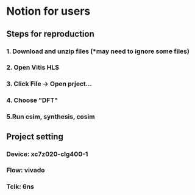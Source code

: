 # Notion for users
## Steps for reproduction
### 1. Download and unzip files (*may need to ignore some files)
### 2. Open Vitis HLS
### 3. Click File -> Open prject...
### 4. Choose "DFT"
### 5.Run csim, synthesis, cosim
## Project setting
### Device: xc7z020-clg400-1
### Flow: vivado
### Tclk: 6ns
